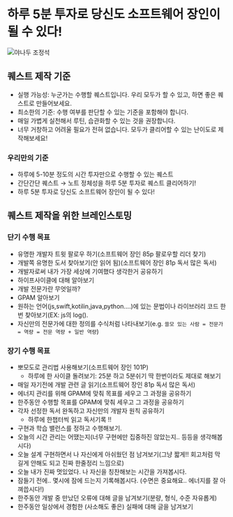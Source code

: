 # 하루 5분 투자로 당신도 소프트웨어 장인이 될 수 있다!
![야나두 조정석](https://gist.github.com/user-attachments/assets/d2693db2-a55c-47a1-83a2-55dde1e483d7)

## 퀘스트 제작 기준

- 실행 가능성: 누군가는 수행할 퀘스트입니다. 우리 모두가 할 수 있고, 하면 좋은 퀘스트로 만들어보세요.
- 최소한의 기준: 수행 여부를 판단할 수 있는 기준을 포함해야 합니다.
- 매일 가볍게 실천해서 루틴, 습관화할 수 있는 것을 권장합니다.
- 너무 거창하고 어려울 필요가 전혀 없습니다. 모두가 클리어할 수 있는 난이도로 제작해보세요!

### 우리만의 기준

- 하루에 5-10분 정도의 시간 투자만으로 수행할 수 있는 퀘스트
- 간단간단 퀘스트 → 노트 정체성을 하루 5분 투자로 퀘스트 클리어하기!
- 하루 5분 투자로 당신도 소프트웨어 장인이 될 수 있다!

## 퀘스트 제작을 위한 브레인스토밍

### 단기 수행 목표

- 유명한 개발자 트윗 팔로우 하기(소프트웨어 장인 85p 팔로우할 리더 찾기)
- 개발쪽 유명한 도서 찾아보기(안 읽어 됨)(소프트웨어 장인 81p 독서 많은 독서)
- 개발자로써 내가 가장 세상에 기여했다 생각한거 공유하기
- 하이프사이클에 대해 알아보기
- 개발 전문가란 무엇일까?
- GPAM 알아보기
- 원하는 언어(js,swift,kotilin,java,python….)에 있는 문법이나 라이브러리 코드 한번 찾아보기(EX: js의 log().
- 자신만의 전문가에 대한 정의를 수식처럼 나타내보기(e.g. `쓸모 있는 사람 = 전문가 = 역량 = 전문 역량 + 일반 역량`)

### 장기 수행 목표

- 뽀모도로 관리법 사용해보기(소프트웨어 장인 101P)
    - 하루에 한 사이클 돌려보기: 25분 하고 5분쉬기 딱 한번이라도 제대로 해보기
- 매일 자기전에 개발 관련 글 읽기(소프트웨어 장인 81p 독서 많은 독서)
- 에너지 관리를 위해 GPAM에 맞춰 목표를 세우고 그 과정을 공유하기
- 한주동안 수행할 목표를 GPAM에 맞춰 세우고 그 과정을 공유하기
- 각자 선정한 독서 완독하고 자신만의 개발자 원칙 공유하기
    - 하루에 한챕터씩 읽고 독서기록 !!
- 구현과 학습 밸런스를 정하고 수행해보기.
- 오늘의 시간 관리는 어땠는지(너무 구현에만 집중하진 않았는지.. 등등을 생각해봅시다)
- 오늘 설계 구현하면서 나 자신에게 아쉬웠던 점 남겨보기(그냥 짧게!! 회고처럼 막 길게 안해도 되고 진짜 한줄정리 느낌으로)
- 오늘 내가 진짜 멋있었다. 나 자신을 칭찬해보는 시간을 가져봅시다.
- 잠들기 전에.. 몇시에 잠에 드는지 기록해봅시다. (수면은 중요해요.. 에너지를 잘 아껴씁시다!)
- 한주동안 개발 중 만났던 오류에 대해 글을 남겨보기(분량, 형식, 수준 자유롭게)
- 한주동안 일상에서 경험한 (사소해도 좋은) 실패에 대해 글을 남겨보기